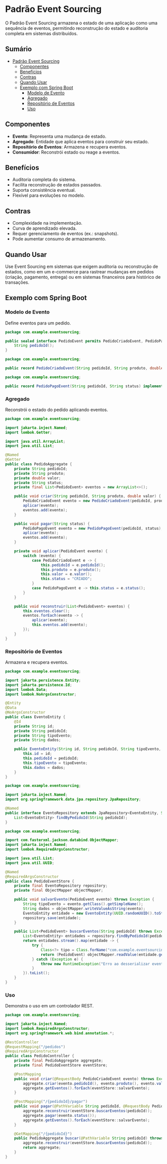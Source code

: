 # Padrão Event Sourcing

O Padrão Event Sourcing armazena o estado de uma aplicação como uma sequência de eventos, permitindo reconstrução do estado e auditoria completa em sistemas distribuídos.

## Sumário

- [Padrão Event Sourcing](#padrão-event-sourcing)
  - [Componentes](#componentes)
  - [Benefícios](#benefícios)
  - [Contras](#contras)
  - [Quando Usar](#quando-usar)
  - [Exemplo com Spring Boot](#exemplo-com-spring-boot)
    - [Modelo de Evento](#modelo-de-evento)
    - [Agregado](#agregado)
    - [Repositório de Eventos](#repositório-de-eventos)
    - [Uso](#uso)

## Componentes

- **Evento**: Representa uma mudança de estado.
- **Agregado**: Entidade que aplica eventos para construir seu estado.
- **Repositório de Eventos**: Armazena e recupera eventos.
- **Consumidor**: Reconstrói estado ou reage a eventos.

## Benefícios

- Auditoria completa do sistema.
- Facilita reconstrução de estados passados.
- Suporta consistência eventual.
- Flexível para evoluções no modelo.

## Contras

- Complexidade na implementação.
- Curva de aprendizado elevada.
- Requer gerenciamento de eventos (ex.: snapshots).
- Pode aumentar consumo de armazenamento.

## Quando Usar

Use Event Sourcing em sistemas que exigem auditoria ou reconstrução de estados, como em um e-commerce para rastrear mudanças em pedidos (criação, pagamento, entrega) ou em sistemas financeiros para histórico de transações.

## Exemplo com Spring Boot

### Modelo de Evento

Define eventos para um pedido.

```java
package com.example.eventsourcing;

public sealed interface PedidoEvent permits PedidoCriadoEvent, PedidoPagoEvent {
    String pedidoId();
}

package com.example.eventsourcing;

public record PedidoCriadoEvent(String pedidoId, String produto, double valor) implements PedidoEvent {}

package com.example.eventsourcing;

public record PedidoPagoEvent(String pedidoId, String status) implements PedidoEvent {}
```

### Agregado

Reconstrói o estado do pedido aplicando eventos.

```java
package com.example.eventsourcing;

import jakarta.inject.Named;
import lombok.Getter;

import java.util.ArrayList;
import java.util.List;

@Named
@Getter
public class PedidoAggregate {
    private String pedidoId;
    private String produto;
    private double valor;
    private String status;
    private final List<PedidoEvent> eventos = new ArrayList<>();

    public void criar(String pedidoId, String produto, double valor) {
        PedidoCriadoEvent evento = new PedidoCriadoEvent(pedidoId, produto, valor);
        aplicar(evento);
        eventos.add(evento);
    }

    public void pagar(String status) {
        PedidoPagoEvent evento = new PedidoPagoEvent(pedidoId, status);
        aplicar(evento);
        eventos.add(evento);
    }

    private void aplicar(PedidoEvent evento) {
        switch (evento) {
            case PedidoCriadoEvent e -> {
                this.pedidoId = e.pedidoId();
                this.produto = e.produto();
                this.valor = e.valor();
                this.status = "CRIADO";
            }
            case PedidoPagoEvent e -> this.status = e.status();
        }
    }

    public void reconstruir(List<PedidoEvent> eventos) {
        this.eventos.clear();
        eventos.forEach(evento -> {
            aplicar(evento);
            this.eventos.add(evento);
        });
    }
}
```

### Repositório de Eventos

Armazena e recupera eventos.

```java
package com.example.eventsourcing;

import jakarta.persistence.Entity;
import jakarta.persistence.Id;
import lombok.Data;
import lombok.NoArgsConstructor;

@Entity
@Data
@NoArgsConstructor
public class EventoEntity {
    @Id
    private String id;
    private String pedidoId;
    private String tipoEvento;
    private String dados;

    public EventoEntity(String id, String pedidoId, String tipoEvento, String dados) {
        this.id = id;
        this.pedidoId = pedidoId;
        this.tipoEvento = tipoEvento;
        this.dados = dados;
    }
}

package com.example.eventsourcing;

import jakarta.inject.Named;
import org.springframework.data.jpa.repository.JpaRepository;

@Named
public interface EventoRepository extends JpaRepository<EventoEntity, String> {
    List<EventoEntity> findByPedidoId(String pedidoId);
}

package com.example.eventsourcing;

import com.fasterxml.jackson.databind.ObjectMapper;
import jakarta.inject.Named;
import lombok.RequiredArgsConstructor;

import java.util.List;
import java.util.UUID;

@Named
@RequiredArgsConstructor
public class PedidoEventStore {
    private final EventoRepository repository;
    private final ObjectMapper objectMapper;

    public void salvarEvento(PedidoEvent evento) throws Exception {
        String tipoEvento = evento.getClass().getSimpleName();
        String dados = objectMapper.writeValueAsString(evento);
        EventoEntity entidade = new EventoEntity(UUID.randomUUID().toString(), evento.pedidoId(), tipoEvento, dados);
        repository.save(entidade);
    }

    public List<PedidoEvent> buscarEventos(String pedidoId) throws Exception {
        List<EventoEntity> entidades = repository.findByPedidoId(pedidoId);
        return entidades.stream().map(entidade -> {
            try {
                Class<?> tipo = Class.forName("com.example.eventsourcing." + entidade.getTipoEvento());
                return (PedidoEvent) objectMapper.readValue(entidade.getDados(), tipo);
            } catch (Exception e) {
                throw new RuntimeException("Erro ao desserializar evento", e);
            }
        }).toList();
    }
}
```

### Uso

Demonstra o uso em um controlador REST.

```java
package com.example.eventsourcing;

import jakarta.inject.Named;
import lombok.RequiredArgsConstructor;
import org.springframework.web.bind.annotation.*;

@RestController
@RequestMapping("/pedidos")
@RequiredArgsConstructor
public class PedidoController {
    private final PedidoAggregate aggregate;
    private final PedidoEventStore eventStore;

    @PostMapping
    public void criar(@RequestBody PedidoCriadoEvent evento) throws Exception {
        aggregate.criar(evento.pedidoId(), evento.produto(), evento.valor());
        aggregate.getEventos().forEach(eventStore::salvarEvento);
    }

    @PostMapping("/{pedidoId}/pagar")
    public void pagar(@PathVariable String pedidoId, @RequestBody PedidoPagoEvent evento) throws Exception {
        aggregate.reconstruir(eventStore.buscarEventos(pedidoId));
        aggregate.pagar(evento.status());
        aggregate.getEventos().forEach(eventStore::salvarEvento);
    }

    @GetMapping("/{pedidoId}")
    public PedidoAggregate buscar(@PathVariable String pedidoId) throws Exception {
        aggregate.reconstruir(eventStore.buscarEventos(pedidoId));
        return aggregate;
    }
}
```